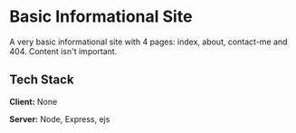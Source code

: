 # Basic Informational Site

A very basic informational site with 4 pages: index, about, contact-me and 404. Content isn't important.


## Tech Stack

**Client:** None

**Server:** Node, Express, ejs

